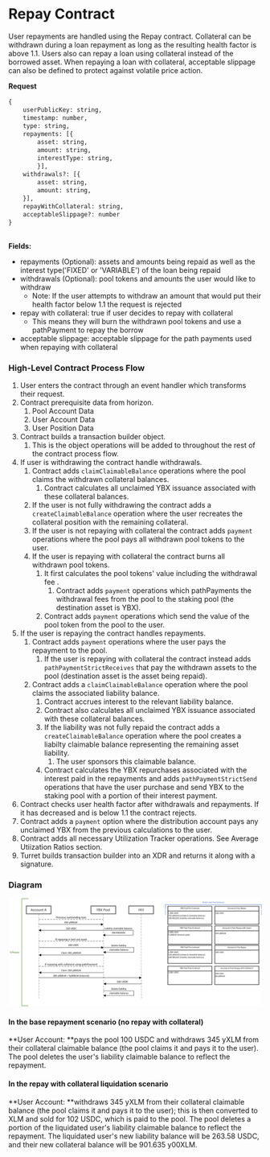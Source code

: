 # Repay Contract

User repayments are handled using the Repay contract. Collateral can be withdrawn during a loan repayment as long as the resulting health factor is above 1.1. Users also can repay a loan using collateral instead of the borrowed asset. When repaying a loan with collateral, acceptable slippage can also be defined to protect against volatile price action.

**Request**

```
{    
    userPublicKey: string,
    timestamp: number,
    type: string,
    repayments: [{
        asset: string,
        amount: string,
        interestType: string,
        }],
    withdrawals?: [{
        asset: string,
        amount: string,
    }],
    repayWithCollateral: string,
    acceptableSlippage?: number
}
```

\
**Fields:**

* repayments (Optional): assets and amounts being repaid as well as the interest type('FIXED' or 'VARIABLE') of the loan being repaid
* withdrawals (Optional): pool tokens and amounts the user would like to withdraw
  * Note: If the user attempts to withdraw an amount that would put their health factor below 1.1 the request is rejected
* repay with collateral: true if user decides to repay with collateral
  * This means they will burn the withdrawn pool tokens and use a pathPayment to repay the borrow
* acceptable slippage: acceptable slippage for the path payments used when repaying with collateral



### High-Level Contract Process Flow

1. User enters the contract through an event handler which transforms their request.
2. Contract prerequisite data from horizon.
   1. Pool Account Data
   2. User Account Data
   3. User Position Data
3. Contract builds a transaction builder object.
   1. This is the object operations will be added to throughout the rest of the contract process flow.
4. If user is withdrawing the contract handle withdrawals.
   1. Contract adds `claimClaimableBalance` operations where the pool claims the withdrawn collateral balances.
      1. Contract calculates all unclaimed YBX issuance associated with these collateral balances.
   2. If the user is not fully withdrawing the contract adds a `createClaimableBalance` operation where the user recreates the collateral position with the remaining collateral.
   3. If the user is not repaying with collateral the contract adds `payment` operations where the pool pays all withdrawn pool tokens to the user.
   4. If the user is repaying with collateral the contract burns all withdrawn pool tokens.
      1. It first calculates the pool tokens' value including the withdrawal fee .
         1. Contract adds `payment` operations which pathPayments the withdrawal fees from the pool to the staking pool (the destination asset is YBX).
      2. Contract adds `payment` operations which send the value of the pool token from the pool to the user.
5. If the user is repaying the contract handles repayments.
   1. Contract adds `payment` operations where the user pays the repayment to the pool.
      1. If the user is repaying with collateral the contract instead adds `pathPaymentStrictReceives` that pay the withdrawn assets to the pool (destination asset is the asset being repaid).
   2. Contract adds a `claimClaimableBalance` operation where the pool claims the associated liability balance.
      1. Contract accrues interest to the relevant liability balance.
      2. Contract also calculates all unclaimed YBX issuance associated with these collateral balances.
      3. If the liability was not fully repaid the contract adds a `createClaimableBalance` operation where the pool creates a liabilty claimable balance representing the remaining asset liability.&#x20;
         1. The user sponsors this claimable balance.
      4. Contract calculates the YBX repurchases associated with the interest paid in the repayments and adds `pathPaymentStrictSend` operations that have the user purchase and send YBX to the staking pool with a portion of their interest payment.
6. Contract checks user health factor after withdrawals and repayments. If it has decreased and is below 1.1 the contract rejects.
7. Contract adds a `payment` option where the distribution account pays any unclaimed YBX from the previous calculations to the user.
8. Contract adds all necessary Utilization Tracker operations. See Average Utiization Ratios section.
9. Turret builds transaction builder into an XDR and returns it along with a signature.

### Diagram

![](<../../.gitbook/assets/image (23).png>)

#### In the base repayment scenario (no repay with collateral)

**User Account: **pays the pool 100 USDC and withdraws 345 yXLM from their collateral claimable balance (the pool claims it and pays it to the user). The pool deletes the user's liability claimable balance to reflect the repayment.

#### In the repay with collateral liquidation scenario <a href="in-the-repay-with-collateral-liquidation-scenario-1" id="in-the-repay-with-collateral-liquidation-scenario-1"></a>

**User Account: **withdraws 345 yXLM from their collateral claimable balance (the pool claims it and pays it to the user); this is then converted to XLM and sold for 102 USDC, which is paid to the pool. The pool deletes a portion of the liquidated user's liability claimable balance to reflect the repayment. The liquidated user's new liability balance will be 263.58 USDC, and their new collateral balance will be 901.635 y00XLM.
